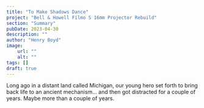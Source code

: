 ```yaml
---
title: "To Make Shadows Dance"
project: "Bell & Howell Filmo S 16mm Projector Rebuild"
section: "Summary"
pubDate: 2023-04-30
description: ""
author: "Henry Boyd"
image:
    url: ""
    alt: ""
tags: []
draft: true
---
```


Long ago in a distant land called Michigan, our young hero set forth to bring back life to an ancient mechanism... and then got distracted for a couple of years. Maybe more than a couple of years.
<br>
<br>
